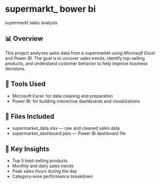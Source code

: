 # supermarkt_ bower bi
supermarkt sales analysis
## 📊 Overview
This project analyzes sales data from a supermarket using *Microsoft Excel* and *Power BI*. The goal is to uncover sales trends, identify top-selling products, and understand customer behavior to help improve business decisions.

## 📁 Tools Used
- Microsoft Excel: for data cleaning and preparation
- Power BI: for building interactive dashboards and visualizations

## 📂 Files Included
- supermarket_data.xlsx — raw and cleaned sales data
- supermarket_dashboard.pbix — Power BI dashboard file

## 🧠 Key Insights
- Top 5 best-selling products
- Monthly and daily sales trends
- Peak sales hours during the day
- Category-wise performance breakdown
